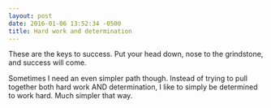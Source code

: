 ```yaml
---
layout: post
date: 2016-01-06 13:52:34 -0500
title: Hard work and determination
---
```


These are the keys to success. Put your head down, nose to the grindstone, and success will come. 

Sometimes I need an even simpler path though. Instead of trying to pull together both hard work AND determination, I like to simply be determined to work hard. Much simpler that way.